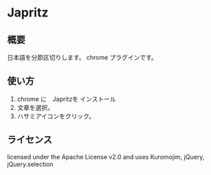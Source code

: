 # Japritz

## 概要
日本語を分節区切りします。
chrome プラグインです。

## 使い方
1. chrome に　Japritzを インストール
1. 文章を選択。
1. ハサミアイコンをクリック。

## ライセンス
licensed under the Apache License v2.0 and uses Kuromojim, jQuery, jQuery.selection
